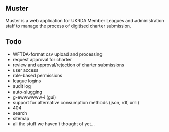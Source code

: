 ## Muster

Muster is a web application for UKRDA Member Leagues and administration staff to manage the process of digitised charter submission.

## Todo
- WFTDA-format csv upload and processing
- request approval for charter
- review and approval/rejection of charter submissions
- user access
 - role-based permissions
 - league logins
- audit log
- auto-slugging
- g-ewwwwww-i (gui)
- support for alternative consumption methods (json, rdf, xml)
- 404
- search
- sitemap
- all the stuff we haven't thought of yet...
